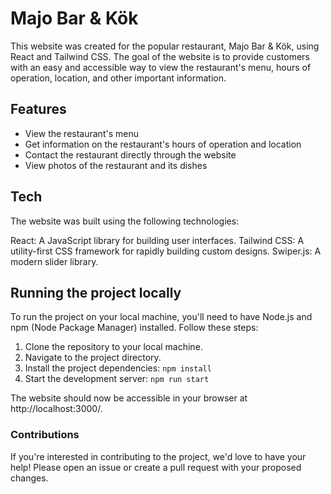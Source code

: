 # Majo Bar & Kök

This website was created for the popular restaurant, Majo Bar & Kök, using React and Tailwind CSS. The goal of the website is to provide customers with an easy and accessible way to view the restaurant's menu, hours of operation, location, and other important information.

## Features

- View the restaurant's menu
- Get information on the restaurant's hours of operation and location
- Contact the restaurant directly through the website
- View photos of the restaurant and its dishes

## Tech

The website was built using the following technologies:

React: A JavaScript library for building user interfaces.
Tailwind CSS: A utility-first CSS framework for rapidly building custom designs.
Swiper.js: A modern slider library.

## Running the project locally

To run the project on your local machine, you'll need to have Node.js and npm (Node Package Manager) installed. Follow these steps:

1. Clone the repository to your local machine.
2. Navigate to the project directory.
3. Install the project dependencies: `npm install`
4. Start the development server: `npm run start`

The website should now be accessible in your browser at http://localhost:3000/.

### Contributions

If you're interested in contributing to the project, we'd love to have your help! Please open an issue or create a pull request with your proposed changes.
